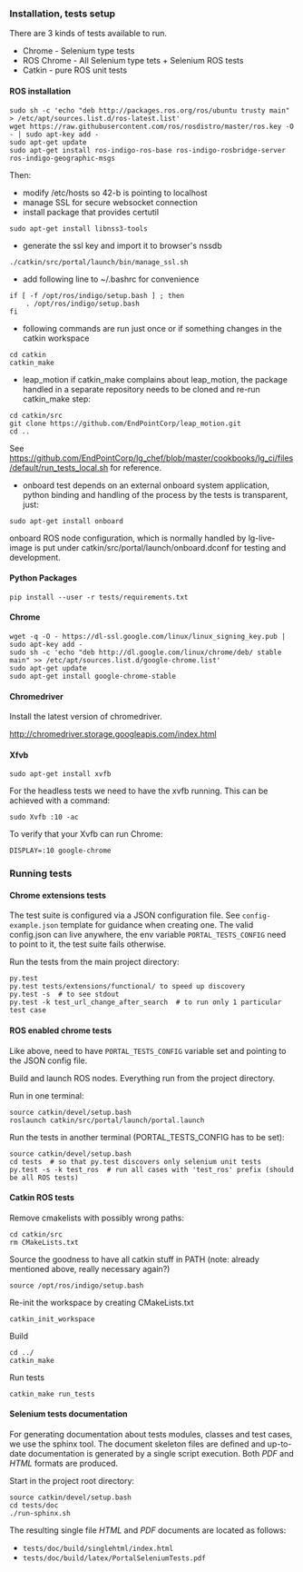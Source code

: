 ### Installation, tests setup
  
There are 3 kinds of tests available to run.

* Chrome - Selenium type tests
* ROS Chrome - All Selenium type tets + Selenium ROS tests
* Catkin - pure ROS unit tests

#### ROS installation


```
sudo sh -c 'echo "deb http://packages.ros.org/ros/ubuntu trusty main" > /etc/apt/sources.list.d/ros-latest.list'
wget https://raw.githubusercontent.com/ros/rosdistro/master/ros.key -O - | sudo apt-key add -
sudo apt-get update
sudo apt-get install ros-indigo-ros-base ros-indigo-rosbridge-server ros-indigo-geographic-msgs
```

Then:

- modify /etc/hosts so 42-b is pointing to localhost
- manage SSL for secure websocket connection
- install package that provides certutil
```
sudo apt-get install libnss3-tools
```

- generate the ssl key and import it to browser's nssdb
```
./catkin/src/portal/launch/bin/manage_ssl.sh
```

- add following line to ~/.bashrc for convenience
```
if [ -f /opt/ros/indigo/setup.bash ] ; then
    . /opt/ros/indigo/setup.bash
fi
```

- following commands are run just once or if something changes in the catkin workspace
```
cd catkin
catkin_make
```

- leap_motion if catkin_make complains about leap_motion, the package handled in a
separate repository needs to be cloned and re-run catkin_make step:
```
cd catkin/src
git clone https://github.com/EndPointCorp/leap_motion.git
cd ..
```

See https://github.com/EndPointCorp/lg_chef/blob/master/cookbooks/lg_ci/files/default/run_tests_local.sh
for reference.

- onboard test depends on an external onboard system application, python binding and
handling of the process by the tests is transparent, just:
```
sudo apt-get install onboard
```

onboard ROS node configuration, which is normally handled by lg-live-image is put
under catkin/src/portal/launch/onboard.dconf for testing and development.

 
#### Python Packages

```
pip install --user -r tests/requirements.txt
```

#### Chrome

```
wget -q -O - https://dl-ssl.google.com/linux/linux_signing_key.pub | sudo apt-key add -
sudo sh -c 'echo "deb http://dl.google.com/linux/chrome/deb/ stable main" >> /etc/apt/sources.list.d/google-chrome.list'
sudo apt-get update
sudo apt-get install google-chrome-stable
```

#### Chromedriver

Install the latest version of chromedriver.

<http://chromedriver.storage.googleapis.com/index.html>


#### Xfvb

```
sudo apt-get install xvfb
```

For the headless tests we need to have the xvfb running. This can be achieved with a command:

```
sudo Xvfb :10 -ac
```

To verify that your Xvfb can run Chrome:

```
DISPLAY=:10 google-chrome
```

### Running tests

#### Chrome extensions tests

The test suite is configured via a JSON configuration file. See `config-example.json` template
for guidance when creating one. The valid config.json can live anywhere, the env
variable `PORTAL_TESTS_CONFIG` need to point to it, the test suite fails otherwise.

Run the tests from the main project directory:

```
py.test
py.test tests/extensions/functional/ to speed up discovery
py.test -s  # to see stdout
py.test -k test_url_change_after_search  # to run only 1 particular test case
```

#### ROS enabled chrome tests

Like above, need to have `PORTAL_TESTS_CONFIG` variable set and pointing
to the JSON config file.

Build and launch ROS nodes. Everything run from the project directory.


Run in one terminal:

```
source catkin/devel/setup.bash
roslaunch catkin/src/portal/launch/portal.launch
```

Run the tests in another terminal (PORTAL_TESTS_CONFIG has to be set):

```
source catkin/devel/setup.bash
cd tests  # so that py.test discovers only selenium unit tests
py.test -s -k test_ros  # run all cases with 'test_ros' prefix (should be all ROS tests)
```


#### Catkin ROS tests

Remove cmakelists with possibly wrong paths:

```
cd catkin/src
rm CMakeLists.txt
```

Source the goodness to have all catkin stuff in PATH
(note: already mentioned above, really necessary again?)

```
source /opt/ros/indigo/setup.bash
```

Re-init the workspace by creating CMakeLists.txt

```
catkin_init_workspace
```
Build

```
cd ../
catkin_make
```
Run tests

```
catkin_make run_tests
```



#### Selenium tests documentation

For generating documentation about tests modules, classes and test cases, we use
the sphinx tool. The document skeleton files are defined and up-to-date documentation is
generated by a single script execution. Both *PDF* and *HTML* formats are produced. 

Start in the project root directory: 

```
source catkin/devel/setup.bash
cd tests/doc
./run-sphinx.sh
```

The resulting single file *HTML* and *PDF* documents are located as follows:

- `tests/doc/build/singlehtml/index.html`
- `tests/doc/build/latex/PortalSeleniumTests.pdf`
